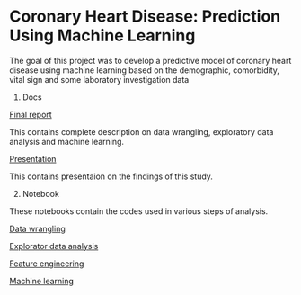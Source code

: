 # Coronary Heart Disease: Prediction Using Machine Learning
The goal of this project was to develop a predictive model of coronary heart disease using machine learning based on the demographic, comorbidity, vital sign and some laboratory investigation data
1. Docs

[Final report](https://github.com/spiya/Coronary_heart_disease_prediction/blob/main/Report_Final.pdf)

This contains complete description on data wrangling, exploratory data analysis and machine learning.

[Presentation](https://github.com/spiya/Coronary_heart_disease_prediction/blob/main/Presentation_final.pdf)

This contains presentaion on the findings of this study.

2. Notebook

These notebooks contain the codes used in various steps of analysis.

[Data wrangling](https://github.com/spiya/Coronary_heart_disease_prediction/blob/main/notebook/01_Data_wrangling.ipynb)

[Explorator data analysis](https://github.com/spiya/Coronary_heart_disease_prediction/blob/main/notebook/02_EDA.ipynb)

[Feature engineering](https://github.com/spiya/Coronary_heart_disease_prediction/blob/main/notebook/03_Feature_engineering.ipynb)

[Machine learning](https://github.com/spiya/Coronary_heart_disease_prediction/blob/main/notebook/04_Modelling.ipynb)

